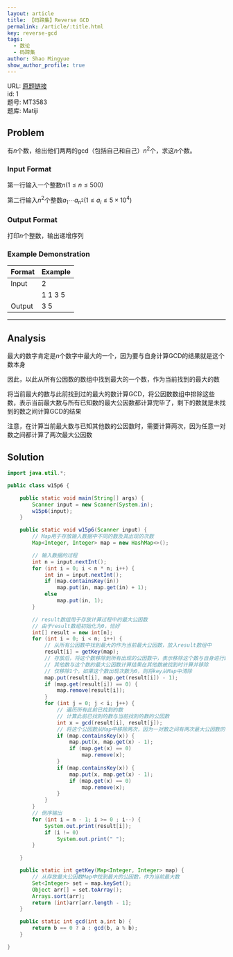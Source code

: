 ```yaml
---
layout: article
title: 【码蹄集】Reverse GCD
permalink: /article/:title.html
key: reverse-gcd
tags: 
  - 数论
  - 码蹄集
author: Shao Mingyue
show_author_profile: true
---
```


URL: [原题链接](https://matiji.net/exam/brushquestion/583/3846/4C6668FEB8CFD6520DE73B365B31D1A4)  
id: 1  
题号: MT3583  
题库: Matiji  

<!--more-->

## Problem

有$n$个数，给出他们两两的gcd（包括自己和自己）$n^2$个，求这$n$个数。

### Input Format

第一行输入一个整数$n(1 \le n \le 500)$

第二行输入$n^2$个整数$a_1\cdots a_{n^2}(1\le a_i \le 5\times 10^4)$

### Output Format

打印$n$个整数，输出递增序列

### Example Demonstration

| Format | Example |
| ------ | ------- |
| Input  | 2       |
|        | 1 1 3 5 |
| Output | 3 5     |

---

## Analysis

最大的数字肯定是$n$个数字中最大的一个，因为要与自身计算GCD的结果就是这个数本身

因此，以此从所有公因数的数组中找到最大的一个数，作为当前找到的最大的数

将当前最大的数与此前找到过的最大的数计算GCD，将公因数数组中排除这些数，表示当前最大数与所有已知数的最大公因数都计算完毕了，剩下的数就是未找到的数之间计算GCD的结果

注意，在计算当前最大数与已知其他数的公因数时，需要计算两次，因为任意一对数之间都计算了两次最大公因数

## Solution

```java
import java.util.*;

public class w15p6 {

    public static void main(String[] args) {
        Scanner input = new Scanner(System.in);
        w15p6(input);
    }

    public static void w15p6(Scanner input) {                       
        // Map用于存放输入数据中不同的数及其出现的次数
        Map<Integer, Integer> map = new HashMap<>();

        // 输入数据的过程
        int n = input.nextInt();
        for (int i = 0; i < n * n; i++) {
            int in = input.nextInt();
            if (map.containsKey(in))
                map.put(in, map.get(in) + 1);
            else
                map.put(in, 1);
        }

        // result数组用于存放计算过程中的最大公因数
        // 由于result数组初始化为0，恰好
        int[] result = new int[n];
        for (int i = 0; i < n; i++) {
            // 从所有公因数中找到最大的作为当前最大公因数，放入result数组中
            result[i] = getKey(map);
            // 存放后，将这个数移除到所有出现的公因数中，表示移除这个数与自身进行的最大公因数计算结果
            // 其他数与这个数的最大公因数计算结果在其他数被找到时计算并移除
            // 仅移除1个，如果这个数出现次数为0，则将key从Map中清除
            map.put(result[i], map.get(result[i]) - 1);
            if (map.get(result[i]) == 0) {
                map.remove(result[i]);
            }
            for (int j = 0; j < i; j++) {
                // 遍历所有此前已找到的数
                // 计算此前已找到的数与当前找到的数的公因数
                int x = gcd(result[i], result[j]);
                // 将这个公因数从Map中移除两次，因为一对数之间有两次最大公因数的计算
                if (map.containsKey(x)) {
                    map.put(x, map.get(x) - 1);
                    if (map.get(x) == 0)
                        map.remove(x);
                }
                if (map.containsKey(x)) {
                    map.put(x, map.get(x) - 1);
                    if (map.get(x) == 0)
                        map.remove(x);
                }
            }
        }
        // 倒序输出
        for (int i = n - 1; i >= 0 ; i--) {
            System.out.print(result[i]);
            if (i != 0)
                System.out.print(" ");
        }

    }

    public static int getKey(Map<Integer, Integer> map) {
        // 从存放最大公因数Map中找到最大的公因数，作为当前最大数
        Set<Integer> set = map.keySet();
        Object arr[] = set.toArray();
        Arrays.sort(arr);
        return (int)arr[arr.length - 1];
    }

    public static int gcd(int a,int b) {
        return b == 0 ? a : gcd(b, a % b);
    }

}
```
